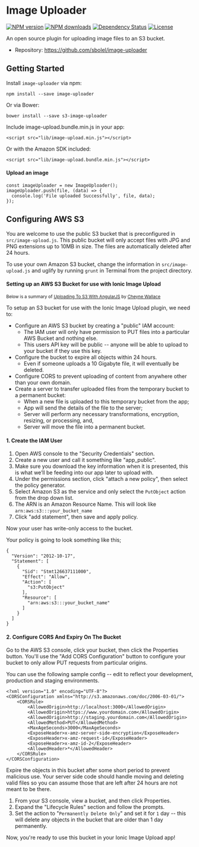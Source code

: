 # Image Uploader

[![NPM version][npm-image]][npm-url]
[![NPM downloads][npm-downloads-image]][npm-url]
[![Dependency Status][daviddm-image]][daviddm-url]
[![License][license-image]][license-url]

[npm-image]: https://img.shields.io/npm/v/image-uploader.svg?style=flat-square
[npm-url]: https://npmjs.org/package/image-uploader
[npm-downloads-image]: https://img.shields.io/npm/dm/image-uploader.svg?style=flat-square
[daviddm-image]: https://img.shields.io/david/sbolel/image-uploader.svg?style=flat-square
[daviddm-url]: https://david-dm.org/sbolel/image-uploader
[license-image]: https://img.shields.io/npm/l/image-uploader.svg?style=flat-square
[license-url]: https://github.com/sbolel/image-uploader/blob/master/LICENSE

An open source plugin for uploading image files to an S3 bucket.

* Repository: https://github.com/sbolel/image-uploader

## Getting Started

Install `image-uploader` via npm:
    
    npm install --save image-uploader

Or via Bower:
    
    bower install --save s3-image-uploader

Include image-upload.bundle.min.js in your app:

    <script src="lib/image-upload.min.js"></script>

Or with the Amazon SDK included:

    <script src="lib/image-upload.bundle.min.js"></script>

#### Upload an image

    const imageUploader = new ImageUploader();
    imageUploader.push(file, (data) => {
      console.log('File uploaded Successfully', file, data);
    });

## Configuring AWS S3

You are welcome to use the public S3 bucket that is preconfigured in `src/image-upload.js`. This public bucket will only accept files with JPG and PNG extensions up to 10MB in size. The files are automatically deleted after 24 hours.

To use your own Amazon S3 bucket, change the information in `src/image-upload.js` and uglify by running `grunt` in Terminal from the project directory.

#### Setting up an AWS S3 Bucket for use with Ionic Image Upload

<small>Below is a summary of [Uploading To S3 With AngularJS](http://www.cheynewallace.com/uploading-to-s3-with-angularjs/) by [Cheyne Wallace](http://www.cheynewallace.com/)</small>

To setup an S3 bucket for use with the Ionic Image Upload plugin, we need to:

* Configure an AWS S3 bucket by creating a "public" IAM account:
    - The IAM user will only have permission to PUT files into a particular AWS Bucket and nothing else.
    - This users API key will be public -- anyone will be able to upload to your bucket if they use this key.
* Configure the bucket to expire all objects within 24 hours.
    - Even if someone uploads a 10 Gigabyte file, it will eventually be deleted.
* Configure CORS to prevent uploading of content from anywhere other than your own domain.
* Create a server to transfer uploaded files from the temporary bucket to a permanent bucket:
    - When a new file is uploaded to this temporary bucket from the app;
    - App will send the details of the file to the server;
    - Server will perform any necessary transformations, encryption, resizing, or processing, and,
    - Server will move the file into a permanent bucket.

#### 1. Create the IAM User

1. Open AWS console to the "Security Credentials" section. 
2. Create a new user and call it something like "app_public". 
3. Make sure you download the key information when it is presented, this is what we’ll be feeding into our app later to upload with.
4. Under the permissions section, click "attach a new policy", then select the policy generator.
5. Select Amazon S3 as the service and only select the `PutObject` action from the drop down list.
6. The ARN is an Amazon Resource Name. This will look like `arn:aws:s3:::your_bucket_name`
7. Click "add statement", then save and apply policy. 

Now your user has write-only access to the bucket.

Your policy is going to look something like this;

    {
      "Version": "2012-10-17",
      "Statement": [
        {
          "Sid": "Stmt126637111000",
          "Effect": "Allow",
          "Action": [
            "s3:PutObject"
          ],
          "Resource": [
            "arn:aws:s3:::your_bucket_name"
          ]
        }
      ]
    }

#### 2. Configure CORS And Expiry On The Bucket

Go to the AWS S3 console, click your bucket, then click the Properties button. You'll use the "Add CORS Configuration" button to configure your bucket to only allow PUT requests from particular origins.

You can use the following sample config -- edit to reflect your development, production and staging environments.

    <?xml version="1.0" encoding="UTF-8"?>
    <CORSConfiguration xmlns="http://s3.amazonaws.com/doc/2006-03-01/">
        <CORSRule>
            <AllowedOrigin>http://localhost:3000</AllowedOrigin>
            <AllowedOrigin>https://www.yourdomain.com</AllowedOrigin>
            <AllowedOrigin>http://staging.yourdomain.com</AllowedOrigin>
            <AllowedMethod>PUT</AllowedMethod>
            <MaxAgeSeconds>3000</MaxAgeSeconds>
            <ExposeHeader>x-amz-server-side-encryption</ExposeHeader>
            <ExposeHeader>x-amz-request-id</ExposeHeader>
            <ExposeHeader>x-amz-id-2</ExposeHeader>
            <AllowedHeader>*</AllowedHeader>
        </CORSRule>
    </CORSConfiguration>

Expire the objects in this bucket after some short period to prevent malicious use. Your server side code should handle moving and deleting valid files so you can assume those that are left after 24 hours are not meant to be there.

1. From your S3 console, view a bucket, and then click Properties.
2. Expand the "Lifecycle Rules" section and follow the prompts.
3. Set the action to "`Permanently Delete Only`" and set it for `1` day -- this will delete any objects in the bucket that are older than 1 day permanently.

Now, you're ready to use this bucket in your Ionic Image Upload app!
